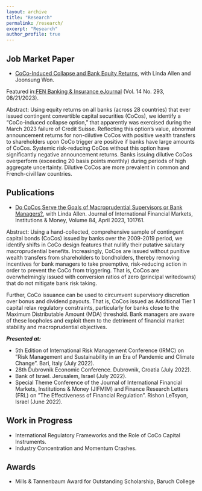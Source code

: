 ```yaml
---
layout: archive
title: "Research"
permalink: /research/
excerpt: "Research"
author_profile: true
---
```

## Job Market Paper
- [CoCo-Induced Collapse and Bank Equity Returns](https://papers.ssrn.com/sol3/papers.cfm?abstract_id=4496833), with Linda Allen and Joonsung Won.

Featured in:[FEN Banking \& Insurance eJournal](https://www.ssrn.com/link/Banking-and-Insurance.html) (Vol. 14 No. 293,  08/21/2023).

Abstract: Using equity returns on all banks (across 28 countries) that ever issued contingent convertible capital securities (CoCos), we identify a “CoCo-induced collapse option,” that 
apparently was exercised during the March 2023 failure of Credit Suisse. Reflecting this option’s value, abnormal announcement returns for non-dilutive CoCos with positive 
wealth transfers to shareholders upon CoCo trigger are positive if banks have large amounts of CoCos. Systemic risk-reducing CoCos without this option have significantly 
negative announcement returns. Banks issuing dilutive CoCos overperform (exceeding 20 basis points monthly) during periods of high aggregate uncertainty. Dilutive CoCos 
are more prevalent in common and French-civil law countries.

## Publications
- [Do CoCos Serve the Goals of Macroprudential Supervisors or Bank Managers?](https://doi.org/10.1016/j.intfin.2023.10176), with Linda Allen. Journal of International Financial Markets, Institutions & Money, Volume 84, April 2023, 101761.

Abstract: Using a hand-collected, comprehensive sample of contingent capital bonds (CoCos) issued by banks over the 2009-2019 period, we identify shifts in CoCo design features
that nullify their putative salutary macroprudential benefits. Increasingly, CoCos are issued without punitive wealth transfers from shareholders to bondholders, thereby 
removing incentives for bank managers to take preemptive, risk-reducing action in order to prevent the CoCo from triggering. That is, CoCos are overwhelmingly issued with conversion ratios of zero (principal writedowns) that do not mitigate bank risk taking. 

Further, CoCo issuance can be used to circumvent supervisory discretion over bonus and dividend payouts. That is, CoCos issued as Additional Tier 1 capital relax regulatory constraints, particularly for banks close to the Maximum Distributable Amount (MDA) threshold. Bank managers are aware of these loopholes and exploit them to
the detriment of financial market stability and macroprudential objectives.

***Presented at:*** 
- 5th Edition of International Risk Management Conference (IRMC) on ”Risk Management and Sustainability in an Era of Pandemic and Climate Change”. Bari, Italy (July 2022).
- 28th Dubrovnik Economic Conference. Dubrovnik, Croatia (July 2022).
- Bank of Israel. Jerusalem, Israel (July 2022).
- Special Theme Conference of the Journal of International Financial Markets, Institutions & Money (JIFMIM) and Finance Research Letters (FRL) on ”The Effectiveness of Financial Regulation”. Rishon LeTsyon, Israel (June 2022).

## Work in Progress
- International Regulatory Frameworks and the Role of CoCo Capital Instruments.
- Industry Concentration and Momentum Crashes.


## Awards
-  Mills & Tannenbaum Award for Outstanding Scholarship, Baruch College

